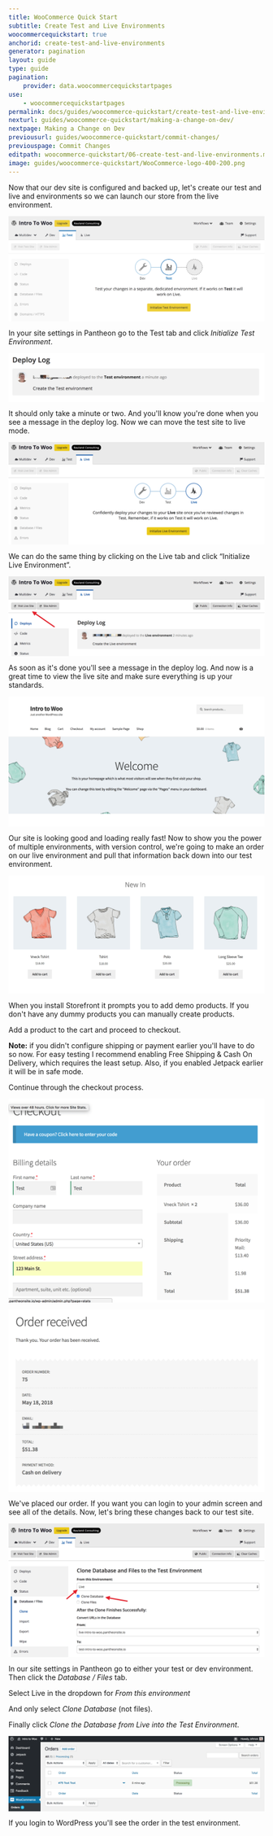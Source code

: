 ```yaml
---
title: WooCommerce Quick Start
subtitle: Create Test and Live Environments
woocommercequickstart: true
anchorid: create-test-and-live-environments
generator: pagination
layout: guide
type: guide
pagination:
    provider: data.woocommercequickstartpages
use:
    - woocommercequickstartpages
permalink: docs/guides/woocommerce-quickstart/create-test-and-live-environments/
nexturl: guides/woocommerce-quickstart/making-a-change-on-dev/
nextpage: Making a Change on Dev
previousurl: guides/woocommerce-quickstart/commit-changes/
previouspage: Commit Changes
editpath: woocommerce-quickstart/06-create-test-and-live-environments.md
image: guides/woocommerce-quickstart/WooCommerce-logo-400-200.png
---
```

Now that our dev site is configured and backed up, let's create our test and live and environments so we can launch our store from the live environment.

<p style="text-align:center;">
    <img align="center" src="/source/docs/assets/images/guides/woocommerce-quickstart/17-Pantheon-dashboard-initialize-test-environment.png" style="max-width:100%;" alt="Initializing the test environment">
</p>

In your site settings in Pantheon go to the Test tab and click _Initialize Test Environment_.

<p style="text-align:center;">
    <img align="center" src="/source/docs/assets/images/guides/woocommerce-quickstart/18-Pantheon-dashboard-test-environment-deploy-log.png" style="max-width:100%;" alt="Test environment deploy log">
</p>

It should only take a minute or two. And you'll know you're done when you see a message in the deploy log. Now we can move the test site to live mode.

<p style="text-align:center;">
    <img align="center" src="/source/docs/assets/images/guides/woocommerce-quickstart/19-Pantheon-dashboard-initialize-live-environment.png" style="max-width:100%;" alt="Initializing the live environment">
</p>

We can do the same thing by clicking on the Live tab and click “Initialize Live Environment”.

<p style="text-align:center;">
    <img align="center" src="/source/docs/assets/images/guides/woocommerce-quickstart/20-Pantheon-dashboard-visit-live-site.png" style="max-width:100%;" alt="Visit live site button on the Pantheon dashboard">
</p>

As soon as it's done you'll see a message in the deploy log. And now is a great time to view the live site and make sure everything is up your standards.

<p style="text-align:center;">
    <img align="center" src="/source/docs/assets/images/guides/woocommerce-quickstart/21-WooCommerce-front-page.png" style="max-width:100%;" alt="WooCommerce site home page">
</p>

Our site is looking good and loading really fast! Now to show you the power of multiple environments, with version control, we're going to make an order on our live environment and pull that information back down into our test environment.

<p style="text-align:center;">
    <img align="center" src="/source/docs/assets/images/guides/woocommerce-quickstart/22-WooCommerce-demo-products.png" style="max-width:100%;" alt="WooCommerce demo products on the site front end">
</p>

When you install Storefront it prompts you to add demo products. If you don't have any dummy products you can manually create products.

Add a product to the cart and proceed to checkout.

**Note:** if you didn't configure shipping or payment earlier you'll have to do so now. For easy testing I recommend enabling Free Shipping & Cash On Delivery, which requires the least setup. Also, if you enabled Jetpack earlier it will be in safe mode.

Continue through the checkout process.

<p style="text-align:center;">
    <img align="center" src="/source/docs/assets/images/guides/woocommerce-quickstart/23-WooCommerce-checkout.png" style="max-width:100%;" alt="WooCommerce checkout">
</p>

<p style="text-align:center;">
    <img align="center" src="/source/docs/assets/images/guides/woocommerce-quickstart/24-WooCommerce-order-received-thank-you-message.png
" style="max-width:100%;" alt="WooCommerce order received thank you message">
</p>

We've placed our order. If you want you can login to your admin screen and see all of the details. Now, let's bring these changes back to our test site.

<p style="text-align:center;">
    <img align="center" src="/source/docs/assets/images/guides/woocommerce-quickstart/25-Pantheon-dashboard-clone-database-files.png" style="max-width:100%;" alt="Cloning database and files on the Pantheon dashboard">
</p>

In our site settings in Pantheon go to either your test or dev environment. Then click the _Database / Files_ tab.

Select Live in the dropdown for _From this environment_

And only select _Clone Database_ (not files).

Finally click _Clone the Database from Live into the Test Environment_.

<p style="text-align:center;">
    <img align="center" src="/source/docs/assets/images/guides/woocommerce-quickstart/26-WooCommerce-dashboard-test-order.png" style="max-width:100%;" alt="A test order in the WooCommerce dashboard">
</p>

If you login to WordPress you'll see the order in the test environment.
